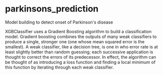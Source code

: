 # parkinsons_prediction
Model building to detect onset of Parkinson's disease

XGBClassifier uses a Gradient Boosting algorithm to build a classification model. Gradient boosting combines the outputs of many weak classifiers to produce a single, stronger one (one whose mean squared error is the smallest). A weak classifier, like a decision tree, is one in who error rate is at least slightly better than random guessing; each successive application is thought to correct the errors of its predecessor. In effect, the algorithm can be thought of as introducing a loss function and finding a local minimum of this function by iterating through each weak classifier.

